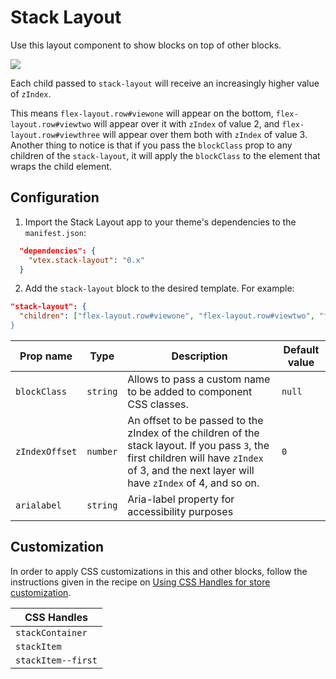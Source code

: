 # Stack Layout

Use this layout component to show blocks on top of other blocks.

![](https://user-images.githubusercontent.com/27777263/70265324-e55fda00-1778-11ea-8d56-e73e3848b0b3.png)

Each child passed to `stack-layout` will receive an increasingly higher value of `zIndex`.

This means `flex-layout.row#viewone` will appear on the bottom, `flex-layout.row#viewtwo` will appear over it with `zIndex` of value 2, and `flex-layout.row#viewthree` will appear over them both with `zIndex` of value 3. Another thing to notice is that if you pass the `blockClass` prop to any children of the `stack-layout`, it will apply the `blockClass` to the element that wraps the child element.

## Configuration

1. Import the Stack Layout app to your theme's dependencies to the `manifest.json`:

```json
  "dependencies": {
    "vtex.stack-layout": "0.x"
  }
```

2. Add the `stack-layout` block to the desired template. For example:

```json
"stack-layout": {
  "children": ["flex-layout.row#viewone", "flex-layout.row#viewtwo", "flex-layout.row#viewthree]
}
```

| Prop name      | Type     | Description                                                                                                                                                                            | Default value |
| -------------- | -------- | -------------------------------------------------------------------------------------------------------------------------------------------------------------------------------------- | ------------- |
| `blockClass`   | `string` | Allows to pass a custom name to be added to component CSS classes.                                                                                                                      | `null`        |
| `zIndexOffset` | `number` | An offset to be passed to the zIndex of the children of the stack layout. If you pass `3`, the first children will have `zIndex` of 3, and the next layer will have `zIndex` of 4, and so on. | `0`           |
| `arialabel`   | `string` | Aria-label property for accessibility purposes 

## Customization

In order to apply CSS customizations in this and other blocks, follow the instructions given in the recipe on [Using CSS Handles for store customization](https://developers.vtex.com/docs/guides/vtex-io-documentation-using-css-handles-for-store-customization). 

| CSS Handles       |
| ------------------|
| `stackContainer`  |
| `stackItem`       |
| `stackItem--first`|
